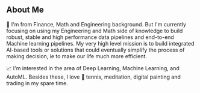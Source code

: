 ## About Me
:book: I'm from Finance, Math and Engineering background. But I'm currently focusing on using my Engineering and Math side of knowledge to build robust, stable and high performance data pipelines and end-to-end Machine learning pipelines. My very high level mission is to build integrated AI-based tools or solutions that could eventually simplify the process of making decision, ie to make our life much more efficient.

:chart_with_upwards_trend: I'm interested in the area of Deep Learning, Machine Learning, and AutoML. Besides these, I love :tennis: tennis, meditation, digital painting and trading in my spare time.
